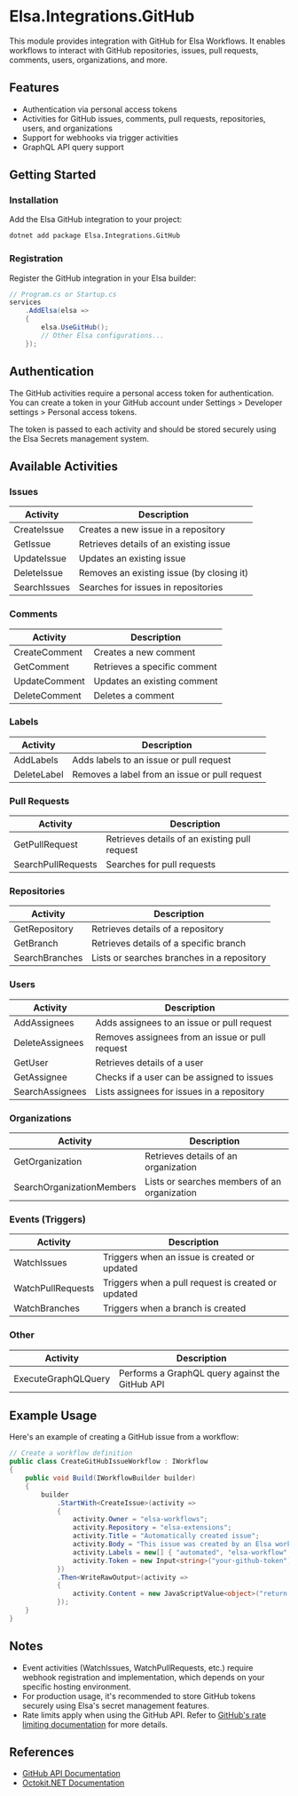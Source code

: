 # Elsa.Integrations.GitHub

This module provides integration with GitHub for Elsa Workflows. It enables workflows to interact with GitHub repositories, issues, pull requests, comments, users, organizations, and more.

## Features

- Authentication via personal access tokens
- Activities for GitHub issues, comments, pull requests, repositories, users, and organizations
- Support for webhooks via trigger activities
- GraphQL API query support

## Getting Started

### Installation

Add the Elsa GitHub integration to your project:

```bash
dotnet add package Elsa.Integrations.GitHub
```

### Registration

Register the GitHub integration in your Elsa builder:

```csharp
// Program.cs or Startup.cs
services
    .AddElsa(elsa => 
    {
        elsa.UseGitHub();
        // Other Elsa configurations...
    });
```

## Authentication

The GitHub activities require a personal access token for authentication. You can create a token in your GitHub account under Settings > Developer settings > Personal access tokens.

The token is passed to each activity and should be stored securely using the Elsa Secrets management system.

## Available Activities

### Issues

| Activity | Description |
|----------|-------------|
| CreateIssue | Creates a new issue in a repository |
| GetIssue | Retrieves details of an existing issue |
| UpdateIssue | Updates an existing issue |
| DeleteIssue | Removes an existing issue (by closing it) |
| SearchIssues | Searches for issues in repositories |

### Comments

| Activity | Description |
|----------|-------------|
| CreateComment | Creates a new comment |
| GetComment | Retrieves a specific comment |
| UpdateComment | Updates an existing comment |
| DeleteComment | Deletes a comment |

### Labels

| Activity | Description |
|----------|-------------|
| AddLabels | Adds labels to an issue or pull request |
| DeleteLabel | Removes a label from an issue or pull request |

### Pull Requests

| Activity | Description |
|----------|-------------|
| GetPullRequest | Retrieves details of an existing pull request |
| SearchPullRequests | Searches for pull requests |

### Repositories

| Activity | Description |
|----------|-------------|
| GetRepository | Retrieves details of a repository |
| GetBranch | Retrieves details of a specific branch |
| SearchBranches | Lists or searches branches in a repository |

### Users

| Activity | Description |
|----------|-------------|
| AddAssignees | Adds assignees to an issue or pull request |
| DeleteAssignees | Removes assignees from an issue or pull request |
| GetUser | Retrieves details of a user |
| GetAssignee | Checks if a user can be assigned to issues |
| SearchAssignees | Lists assignees for issues in a repository |

### Organizations

| Activity | Description |
|----------|-------------|
| GetOrganization | Retrieves details of an organization |
| SearchOrganizationMembers | Lists or searches members of an organization |

### Events (Triggers)

| Activity | Description |
|----------|-------------|
| WatchIssues | Triggers when an issue is created or updated |
| WatchPullRequests | Triggers when a pull request is created or updated |
| WatchBranches | Triggers when a branch is created |

### Other

| Activity | Description |
|----------|-------------|
| ExecuteGraphQLQuery | Performs a GraphQL query against the GitHub API |

## Example Usage

Here's an example of creating a GitHub issue from a workflow:

```csharp
// Create a workflow definition
public class CreateGitHubIssueWorkflow : IWorkflow
{
    public void Build(IWorkflowBuilder builder)
    {
        builder
            .StartWith<CreateIssue>(activity =>
            {
                activity.Owner = "elsa-workflows";
                activity.Repository = "elsa-extensions";
                activity.Title = "Automatically created issue";
                activity.Body = "This issue was created by an Elsa workflow.";
                activity.Labels = new[] { "automated", "elsa-workflow" };
                activity.Token = new Input<string>("your-github-token");
            })
            .Then<WriteRawOutput>(activity =>
            {
                activity.Content = new JavaScriptValue<object>("return `Created issue #${createIssue.createdIssue.number}`;");
            });
    }
}
```

## Notes

- Event activities (WatchIssues, WatchPullRequests, etc.) require webhook registration and implementation, which depends on your specific hosting environment.
- For production usage, it's recommended to store GitHub tokens securely using Elsa's secret management features.
- Rate limits apply when using the GitHub API. Refer to [GitHub's rate limiting documentation](https://docs.github.com/en/rest/overview/resources-in-the-rest-api#rate-limiting) for more details.

## References

- [GitHub API Documentation](https://docs.github.com/en/rest)
- [Octokit.NET Documentation](https://github.com/octokit/octokit.net)